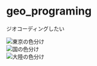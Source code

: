 # geo_programing
ジオコーディングしたい

![東京の色分け](https://github.com/sakamo1112/geo_programing/assets/125291665/696a236c-08c2-46cd-9e8d-e23111d0072c)
<br>
![国の色分け](https://github.com/sakamo1112/geo_programing/assets/125291665/2078cb5c-63df-4c72-a13b-2ab7f5ae19bb)
<br>
![大陸の色分け](https://github.com/sakamo1112/geo_programing/assets/125291665/4b613961-3e43-4557-a12d-6503159b6c46)